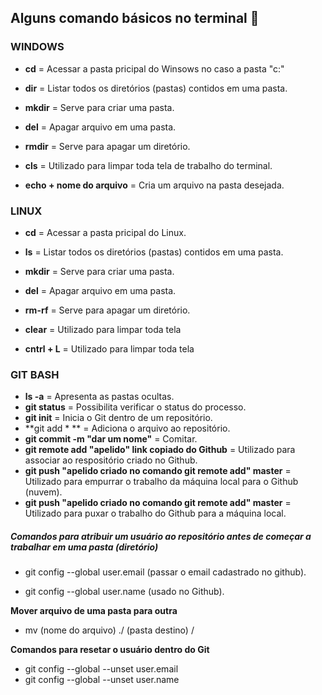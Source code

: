 ## Alguns comando básicos no terminal :scroll:



### WINDOWS

- **cd** = Acessar a pasta pricipal do Winsows no caso a pasta "c:"

- **dir** = Listar todos os diretórios (pastas) contidos em uma pasta.

- **mkdir** = Serve para criar uma pasta.

- **del** = Apagar arquivo em uma pasta.

- **rmdir** = Serve para apagar um diretório.

- **cls** = Utilizado para limpar toda tela de trabalho do terminal.

- **echo + nome do arquivo** = Cria um arquivo na pasta desejada.

  

### LINUX

- **cd** = Acessar a pasta pricipal do Linux.

- **ls** = Listar todos os diretórios (pastas) contidos em uma pasta.

- **mkdir** = Serve para criar uma pasta.

- **del** = Apagar arquivo em uma pasta.

- **rm-rf** = Serve para apagar um diretório.

- **clear** = Utilizado para limpar toda tela

- **cntrl + L** = Utilizado para limpar toda tela

  

### GIT BASH

- **ls -a** = Apresenta as pastas ocultas.
- **git status** = Possibilita verificar o status do processo.
- **git init** = Inicia o Git dentro de um repositório.
- **git add * ** = Adiciona o arquivo ao repositório.
- **git commit -m "dar um nome"** = Comitar.
- **git remote add "apelido" link copiado do Github** = Utilizado para associar ao respositório criado no Github.
- **git push "apelido criado no comando git remote add" master** = Utilizado para empurrar o trabalho da máquina local para o Github (nuvem).
- **git push "apelido criado no comando git remote add" master** = Utilizado para puxar o trabalho do Github para a máquina local.



##### Comandos para atribuir um usuário ao repositório antes de começar a trabalhar em uma pasta (diretório)

- git config --global user.email (passar o email cadastrado no github).

- git config --global user.name (usado no Github).



**Mover arquivo de uma pasta para outra**

- mv  (nome do arquivo) ./ (pasta destino) /

  

**Comandos para resetar o usuário dentro do Git**

- git config --global --unset user.email 
- git config --global --unset user.name

